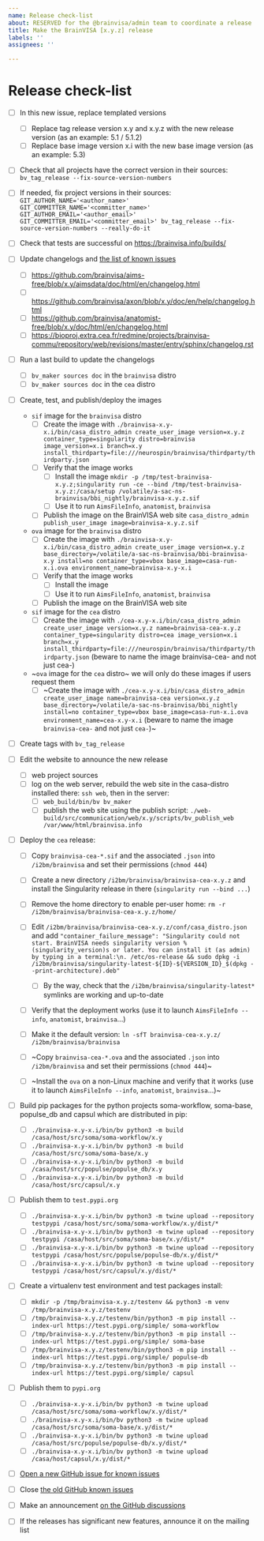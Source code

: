 ```yaml
---
name: Release check-list
about: RESERVED for the @brainvisa/admin team to coordinate a release
title: Make the BrainVISA [x.y.z] release
labels: ''
assignees: ''

---
```


# Release check-list

- [ ] In this new issue, replace templated versions
  - [ ] Replace tag release version x.y and x.y.z with the new release version (as an example: 5.1 / 5.1.2)
  - [ ] Replace base image version x.i with the new base image version (as an example: 5.3)

- [ ] Check that all projects have the correct version in their sources: `bv_tag_release --fix-source-version-numbers`
- [ ] If needed, fix project versions in their sources: `GIT_AUTHOR_NAME='<author_name>' GIT_COMMITTER_NAME='<committer_name>' GIT_AUTHOR_EMAIL='<author_email>' GIT_COMMITTER_EMAIL='<committer_email>' bv_tag_release --fix-source-version-numbers --really-do-it`

- [ ] Check that tests are successful on https://brainvisa.info/builds/

- [ ] Update changelogs and [the list of known issues](https://github.com/brainvisa/brainvisa.github.io/issues?q=%22Known+issues+of+BrainVISA%22+is%3Aissue+is%3Aopen)
  - [ ] https://github.com/brainvisa/aims-free/blob/x.y/aimsdata/doc/html/en/changelog.html
  - [ ] https://github.com/brainvisa/axon/blob/x.y/doc/en/help/changelog.html
  - [ ] https://github.com/brainvisa/anatomist-free/blob/x.y/doc/html/en/changelog.html
  - [ ] https://bioproj.extra.cea.fr/redmine/projects/brainvisa-commu/repository/web/revisions/master/entry/sphinx/changelog.rst

- [ ] Run a last build to update the changelogs 
  - [ ] `bv_maker sources doc` in the `brainvisa` distro
  - [ ] `bv_maker sources doc` in the `cea` distro

- [ ] Create, test, and publish/deploy the images
  - `sif` image for the `brainvisa` distro
    - [ ] Create the image with `./brainvisa-x.y-x.i/bin/casa_distro_admin create_user_image version=x.y.z container_type=singularity distro=brainvisa image_version=x.i branch=x.y install_thirdparty=file:///neurospin/brainvisa/thirdparty/thirdparty.json`
    - [ ] Verify that the image works
      - [ ] Install the image
	        `mkdir -p /tmp/test-brainvisa-x.y.z;singularity run -ce --bind /tmp/test-brainvisa-x.y.z:/casa/setup /volatile/a-sac-ns-brainvisa/bbi_nightly/brainvisa-x.y.z.sif`
      - [ ] Use it to run `AimsFileInfo`, `anatomist`, `brainvisa`
    - [ ] Publish the image on the BrainVISA web site
	      `casa_distro_admin publish_user_image image=brainvisa-x.y.z.sif`

  - `ova` image for the `brainvisa` distro
    - [ ] Create the image with `./brainvisa-x.y-x.i/bin/casa_distro_admin create_user_image version=x.y.z base_directory=/volatile/a-sac-ns-brainvisa/bbi-brainvisa-x.y install=no container_type=vbox base_image=casa-run-x.i.ova environment_name=brainvisa-x.y-x.i`
    - [ ] Verify that the image works
      - [ ] Install the image
      - [ ] Use it to run `AimsFileInfo`, `anatomist`, `brainvisa`
    - [ ] Publish the image on the BrainVISA web site

  - `sif` image for the `cea` distro
    - [ ] Create the image with `./cea-x.y-x.i/bin/casa_distro_admin create_user_image version=x.y.z name=brainvisa-cea-x.y.z container_type=singularity distro=cea image_version=x.i branch=x.y install_thirdparty=file:///neurospin/brainvisa/thirdparty/thirdparty.json` (beware to name the image brainvisa-cea- and not just cea-)

  - ~`ova` image for the `cea` distro~ we will only do these images if users request them
    - [ ] ~Create the image with `./cea-x.y-x.i/bin/casa_distro_admin create_user_image name=brainvisa-cea version=x.y.z base_directory=/volatile/a-sac-ns-brainvisa/bbi_nightly install=no container_type=vbox base_image=casa-run-x.i.ova environment_name=cea-x.y-x.i` (beware to name the image `brainvisa-cea-` and not just `cea-`)~

- [ ] Create tags with `bv_tag_release`

- [ ] Edit the website to announce the new release
  - [ ] web project sources
  - [ ] log on the web server, rebuild the web site in the casa-distro installed there: `ssh web`, then in the server:
    - [ ] `web_build/bin/bv bv_maker`
    - [ ] publish the web site using the publish script: `./web-build/src/communication/web/x.y/scripts/bv_publish_web /var/www/html/brainvisa.info`

- [ ] Deploy the `cea` release:
  - [ ] Copy `brainvisa-cea-*.sif` and the associated `.json` into `/i2bm/brainvisa` and set their permissions (`chmod 444`)
  - [ ] Create a new directory `/i2bm/brainvisa/brainvisa-cea-x.y.z` and install the Singularity release in there (`singularity run --bind ...`)
  - [ ] Remove the home directory to enable per-user home: `rm -r /i2bm/brainvisa/brainvisa-cea-x.y.z/home/`
  - [ ] Edit `/i2bm/brainvisa/brainvisa-cea-x.y.z/conf/casa_distro.json` and add `"container_failure_message": "Singularity could not start. BrainVISA needs singularity version %(singularity_version)s or later. You can install it (as admin) by typing in a terminal:\n. /etc/os-release && sudo dpkg -i /i2bm/brainvisa/singularity-latest-${ID}-${VERSION_ID}_$(dpkg --print-architecture).deb"`
    - [ ] By the way, check that the `/i2bm/brainvisa/singularity-latest*` symlinks are working and up-to-date
  - [ ] Verify that the deployment works (use it to launch `AimsFileInfo --info`, `anatomist`, `brainvisa`...)
  - [ ] Make it the default version: `ln -sfT brainvisa-cea-x.y.z/ /i2bm/brainvisa/brainvisa`
  - [ ] ~Copy `brainvisa-cea-*.ova` and the associated `.json` into `/i2bm/brainvisa` and set their permissions (`chmod 444`)~
  - [ ] ~Install the `ova` on a non-Linux machine and verify that it works (use it to launch `AimsFileInfo --info`, `anatomist`, `brainvisa`...)~


- [ ] Build pip packages for the python projects soma-workflow, soma-base, populse_db and capsul which are distributed in pip:
  - [ ] `./brainvisa-x.y-x.i/bin/bv python3 -m build /casa/host/src/soma/soma-workflow/x.y`
  - [ ] `./brainvisa-x.y-x.i/bin/bv python3 -m build /casa/host/src/soma/soma-base/x.y`
  - [ ] `./brainvisa-x.y-x.i/bin/bv python3 -m build /casa/host/src/populse/populse_db/x.y`
  - [ ] `./brainvisa-x.y-x.i/bin/bv python3 -m build /casa/host/src/capsul/x.y`

- [ ] Publish them to `test.pypi.org`
  - [ ] `./brainvisa-x.y-x.i/bin/bv python3 -m twine upload --repository testpypi /casa/host/src/soma/soma-workflow/x.y/dist/*`
  - [ ] `./brainvisa-x.y-x.i/bin/bv python3 -m twine upload --repository testpypi /casa/host/src/soma/soma-base/x.y/dist/*`
  - [ ] `./brainvisa-x.y-x.i/bin/bv python3 -m twine upload --repository testpypi /casa/host/src/populse/populse-db/x.y/dist/*`
  - [ ] `./brainvisa-x.y-x.i/bin/bv python3 -m twine upload --repository testpypi /casa/host/src/capsul/x.y/dist/*`

- [ ] Create a virtualenv test environment and test packages install:
  - [ ] `mkdir -p /tmp/brainvisa-x.y.z/testenv && python3 -m venv /tmp/brainvisa-x.y.z/testenv`
  - [ ] `/tmp/brainvisa-x.y.z/testenv/bin/python3 -m pip install --index-url https://test.pypi.org/simple/ soma-workflow`
  - [ ] `/tmp/brainvisa-x.y.z/testenv/bin/python3 -m pip install --index-url https://test.pypi.org/simple/ soma-base`
  - [ ] `/tmp/brainvisa-x.y.z/testenv/bin/python3 -m pip install --index-url https://test.pypi.org/simple/ populse-db`
  - [ ] `/tmp/brainvisa-x.y.z/testenv/bin/python3 -m pip install --index-url https://test.pypi.org/simple/ capsul`

- [ ] Publish them to `pypi.org`
  - [ ] `./brainvisa-x.y-x.i/bin/bv python3 -m twine upload /casa/host/src/soma/soma-workflow/x.y/dist/*`
  - [ ] `./brainvisa-x.y-x.i/bin/bv python3 -m twine upload /casa/host/src/soma/soma-base/x.y/dist/*`
  - [ ] `./brainvisa-x.y-x.i/bin/bv python3 -m twine upload /casa/host/src/populse/populse-db/x.y/dist/*`
  - [ ] `./brainvisa-x.y-x.i/bin/bv python3 -m twine upload /casa/host/capsul/x.y/dist/*`
  
- [ ] [Open a new GitHub issue for known issues](https://github.com/brainvisa/brainvisa.github.io/issues/new?template=known-issues-of-a-brainvisa-release.md&title=Known+issues+for+BrainVISA+x.y.z)

- [ ] Close [the old GitHub known issues](https://github.com/brainvisa/brainvisa.github.io/issues?q=%22Known+issues+of+BrainVISA%22+is%3Aissue+is%3Aopen)

- [ ] Make an announcement [on the GitHub discussions](https://github.com/brainvisa/brainvisa.github.io/discussions/new)

- [ ] If the releases has significant new features, announce it on the mailing list
